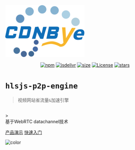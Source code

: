 <img width="250" src="pics/cdnbye.png" alt="cdnbye logo">

<p align="center">
  <a href="https://www.npmjs.com/package/cdnbye"><img src="https://img.shields.io/npm/v/cdnbye.svg?style=flat" alt="npm"></a>
  <a href="https://www.jsdelivr.com/package/npm/cdnbye"><img src="https://data.jsdelivr.com/v1/package/npm/cdnbye/badge" alt="jsdelivr"></a>
  <a href="https://github.com/cdnbye/hlsjs-p2p-engine/tree/master/dist"><img src="https://badge-size.herokuapp.com/cdnbye/hlsjs-p2p-engine/master/dist/hlsjs-p2p-engine.min.js?compression=gzip&style=flat-square" alt="size"></a>
  <a href="https://www.jsdelivr.com/package/npm/cdnbye"><img src="https://img.shields.io/badge/license-MIT-blue.svg" alt="License"></a>
  <a href="https://github.com/cdnbye/hlsjs-p2p-engine"><img src="https://img.shields.io/github/stars/cdnbye/hlsjs-p2p-engine.svg?style=social&label=Star" alt="stars"></a>
</p>

# `hlsjs-p2p-engine`

> 视频网站省流量`&`加速引擎
<br>
> <br>基于WebRTC datachannel技术

[产品演示](https://demo.cdnbye.com/)
[快速入门](/README.md)

<!-- 背景色 -->

![color](#00C5CD)



